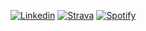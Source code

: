 [![Linkedin](https://img.shields.io/badge/-LinkedIn-0077B5?style=flat&logo=Linkedin&logoColor=white)](https://www.linkedin.com/in/leon-visscher/)
[![Strava](https://img.shields.io/badge/-Strava-FC4C02?style=flat&logo=Strava&logoColor=white)](https://www.strava.com/athletes/leonvisscher/)
[![Spotify](https://img.shields.io/badge/-Spotify-1ED760?style=flat&logo=Spotify&logoColor=white)](https://open.spotify.com/user/1133750295?si=9Fll-IluRgSZPOJs49W76w/)



